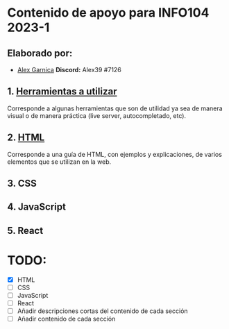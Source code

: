 # Contenido de apoyo para INFO104 2023-1

## Elaborado por:

- [Alex Garnica](https://github.com/alexbgh1/)
  **Discord:** Alex39 #7126

## 1. [Herramientas a utilizar](./Herramientas)

Corresponde a algunas herramientas que son de utilidad ya sea de manera visual o de manera práctica (live server, autocompletado, etc).

## 2. [HTML](./html)

Corresponde a una guía de HTML, con ejemplos y explicaciones, de varios elementos que se utilizan en la web.

## 3. CSS

## 4. JavaScript

## 5. React

# TODO:

- [x] HTML
- [ ] CSS
- [ ] JavaScript
- [ ] React
- [ ] Añadir descripciones cortas del contenido de cada sección
- [ ] Añadir contenido de cada sección
